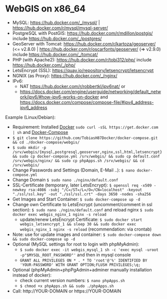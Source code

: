 # WebGIS on x86_64 
* MySQL: https://hub.docker.com/_/mysql/ | https://hub.docker.com/r/mysql/mysql-server/
* PostgreSQL with PostGIS: https://hub.docker.com/r/mdillon/postgis/ include https://hub.docker.com/_/postgres/
* GeoServer with Tomcat: https://hub.docker.com/r/kartoza/geoserver/ (<= v2.8.0) | https://hub.docker.com/r/oscarfonts/geoserver/ (=> v2.9.0) include https://hub.docker.com/_/tomcat/
* PHP (with Apache2): https://hub.docker.com/r/tobi312/php/ include https://hub.docker.com/_/php/
* LetsEncrypt (SSL): https://quay.io/repository/letsencrypt/letsencrypt
* NGNIX (as Proxy): https://hub.docker.com/_/nginx/
* IPv6:
	* NAT https://hub.docker.com/r/robbertkl/ipv6nat/ or
	* https://docs.docker.com/engine/userguide/networking/default_network/ipv6/#how-ipv6-works-on-docker and https://docs.docker.com/compose/compose-file/#ipv4_address-ipv6_address

Example (Linux/Debian):
* Requirement: Installed [Docker](https://docs.docker.com/engine/installation/) ``` sudo curl -sSL https://get.docker.com | sh ``` and [Docker-Compose](https://docs.docker.com/compose/install/) 
* ``` $ git clone https://github.com/TobiasH87Docker/docker-compose.git && cd ./docker-compose/webgis/ ```
* ``` $ sudo mkdir -p /srv/webgis/{mysql,postgresql,geoserver,nginx,ssl,html,letsencrypt} && sudo cp docker-compose.yml /srv/webgis/ && sudo cp default.conf /srv/webgis/nginx/ && sudo cp phpApps.sh /srv/webgis/ && cd /srv/webgis/ ``` 
* Change Passwords and Settings (Domain, E-Mail ..): ``` $ nano docker-compose.yml ```
* Change Domain ``` $ sudo nano ./nginx/default.conf ```
* SSL-Certificate (temporary, later LetsEncrypt): ``` $ openssl req -x509 -newkey rsa:4086 -subj "/C=/ST=/L=/O=/CN=localhost" -keyout "./ssl/ssl.key" -out "./ssl/ssl.crt" -days 3650 -nodes -sha256 ```
* Get Images and Start Container: ``` $ sudo docker-compose up -d ```
* Change own Certificate to LetsEncrypt (uncomment/comment in ssl section): ``` $ sudo nano ./nginx/default.conf ``` and reload nginx ``` $ sudo docker exec webgis_nginx_1 nginx -s reload ```
	* update/renew LetsEncrypt Certificate: ``` $ sudo docker start webgis_letsencrypt_1 && sleep 30 && sudo docker exec webgis_nginx_1 nginx -s reload ``` (recommendation: via crontab)
* Note: use for update images and container: ``` $ sudo docker-compose down && sudo docker-compose up -d ``` 
* Optional (MySQL settings for root to login with phpMyAdmin):
	* ``` $ sudo docker exec -it webgis_mysql_1 sh -c 'exec mysql -uroot -p"$MYSQL_ROOT_PASSWORD"' ``` and then in mysql console
	* ``` GRANT ALL PRIVILEGES ON * . * TO 'root'@'%' IDENTIFIED BY 'YOUR-PASSWORD' WITH GRANT OPTION;FLUSH PRIVILEGES;\q; ```
* Optional (phpMyAdmin+phpPgAdmin+adminer manually installation instead of docker):
	* check current version numbers: ``` $ nano phpApps.sh ```
	* ``` $ chmod +x phpApps.sh && sudo ./phpApps.sh ```
* Call: http://YOUR-DOMAIN or https://YOUR-DOMAIN 
